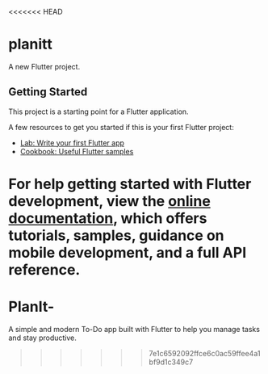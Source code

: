 <<<<<<< HEAD
# planitt

A new Flutter project.

## Getting Started

This project is a starting point for a Flutter application.

A few resources to get you started if this is your first Flutter project:

- [Lab: Write your first Flutter app](https://docs.flutter.dev/get-started/codelab)
- [Cookbook: Useful Flutter samples](https://docs.flutter.dev/cookbook)

For help getting started with Flutter development, view the
[online documentation](https://docs.flutter.dev/), which offers tutorials,
samples, guidance on mobile development, and a full API reference.
=======
# PlanIt-
A simple and modern To-Do app built with Flutter to help you manage tasks and stay productive.
>>>>>>> 7e1c6592092ffce6c0ac59ffee4a1bf9d1c349c7
